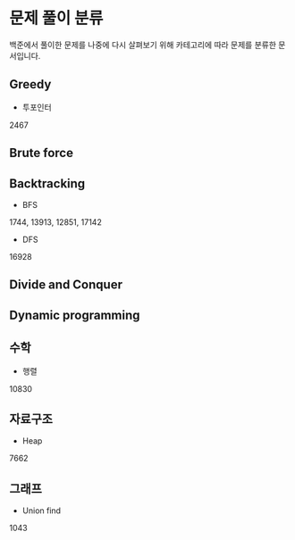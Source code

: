 # 문제 풀이 분류

백준에서 풀이한 문제를 나중에 다시 살펴보기 위해 
카테고리에 따라 문제를 분류한 문서입니다. 

## Greedy

* 투포인터

2467


## Brute force 

## Backtracking

* BFS

1744, 13913, 12851, 17142

* DFS 

16928

## Divide and Conquer 

## Dynamic programming

## 수학
* 행렬

10830

## 자료구조 

* Heap 

7662

## 그래프 

* Union find 

1043


